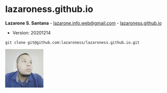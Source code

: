 # lazaroness.github.io

**Lazarone S. Santana** - <lazarone.info.web@gmail.com> - [lazaroness.github.io](https://lazaroness.github.io)

* Version: 20201214

```
git clone git@github.com:lazaroness/lazaroness.github.io.git
```

[![Lazarone S. Santana](./images/avatar.jpg)](https://lazaroness.github.io)
